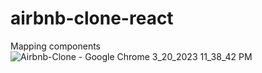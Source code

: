 # airbnb-clone-react
Mapping components
![Airbnb-Clone - Google Chrome 3_20_2023 11_38_42 PM](https://user-images.githubusercontent.com/89099274/226512705-6e8f35c1-3d8c-4476-8b01-c642889ebde0.png)
